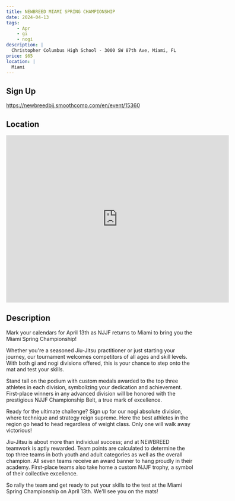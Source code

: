 ```yaml
---
title: NEWBREED MIAMI SPRING CHAMPIONSHIP
date: 2024-04-13
tags:
    - Apr
    - gi 
    - nogi 
description: |
  Christopher Columbus High School - 3000 SW 87th Ave, Miami, FL
price: $65
location: |
  Miami
---
```

## Sign Up
https://newbreedbjj.smoothcomp.com/en/event/15360

## Location
<iframe src="https://www.google.com/maps/embed?pb=!1m18!1m12!1m3!1d12345.6789!2d-80.3383499!3d25.7415858!2m3!1f0!2f0!3f0!3m2!1i1024!2i768!4f13.1!3m3!1m2!1s0x0%3A0x0!2z25.7415858!5e0!3m2!1sen!2sus!4v1234567890" width="600" height="450" style="border:0;" allowfullscreen="" loading="lazy"></iframe>

## Description
Mark your calendars for April 13th as NJJF returns to Miami to bring you the Miami Spring Championship!


Whether you're a seasoned Jiu-Jitsu practitioner or just starting your
journey, our tournament welcomes competitors of all ages and skill
levels. With both gi and nogi divisions offered, this is your chance to step
onto the mat and test your skills.


Stand tall on the podium with custom medals awarded to the top three
athletes in each division, symbolizing your dedication and achievement.
First-place winners in any advanced division will be honored with the
prestigious NJJF Championship Belt, a true mark of excellence.


Ready for the ultimate challenge? Sign up for our nogi absolute
division, where technique and strategy reign supreme. Here the best
athletes in the region go head to head regardless of weight class. Only
one will walk away victorious!


Jiu-Jitsu is about more than individual success; and at NEWBREED
teamwork is aptly rewarded. Team points are calculated to determine the
top three teams in both youth and adult categories as well as the
overall champion. All seven teams receive an award banner to hang
proudly in their academy. First-place teams also take home a custom NJJF
trophy, a symbol of their collective excellence.


So rally the team and get ready to put your skills to the test at the Miami Spring Championship on April 13th. We'll see you on the mats!